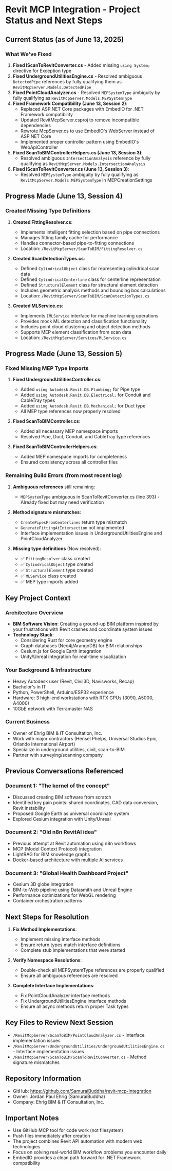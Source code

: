 # Revit MCP Integration - Project Status and Next Steps

## Current Status (as of June 13, 2025)

### What We've Fixed
1. **Fixed IScanToRevitConverter.cs** - Added missing `using System;` directive for Exception type
2. **Fixed UndergroundUtilitiesEngine.cs** - Resolved ambiguous `DetectedPipe` references by fully qualifying them as `RevitMcpServer.Models.DetectedPipe`
3. **Fixed PointCloudAnalyzer.cs** - Resolved `MEPSystemType` ambiguity by fully qualifying as `RevitMcpServer.Models.MEPSystemType`
4. **Fixed Framework Compatibility (June 13, Session 2)**:
   - Replaced ASP.NET Core packages with EmbedIO for .NET Framework compatibility
   - Updated RevitMcpServer.csproj to remove incompatible dependencies
   - Rewrote McpServer.cs to use EmbedIO's WebServer instead of ASP.NET Core
   - Implemented proper controller pattern using EmbedIO's WebApiController
5. **Fixed ScanToBIMControllerHelpers.cs (June 13, Session 3)**:
   - Resolved ambiguous `IntersectionAnalysis` reference by fully qualifying as `RevitMcpServer.Models.IntersectionAnalysis`
6. **Fixed IScanToRevitConverter.cs (June 13, Session 3)**:
   - Resolved `MEPSystemType` ambiguity by fully qualifying as `RevitMcpServer.Models.MEPSystemType` in MEPCreationSettings

## Progress Made (June 13, Session 4)

### Created Missing Type Definitions
1. **Created FittingResolver.cs**:
   - Implements intelligent fitting selection based on pipe connections
   - Manages fitting family cache for performance
   - Handles connector-based pipe-to-fitting connections
   - Location: `/RevitMcpServer/ScanToBIM/FittingResolver.cs`

2. **Created ScanDetectionTypes.cs**:
   - Defined `CylindricalObject` class for representing cylindrical scan data
   - Defined `CylindricalCenterline` class for centerline representation
   - Defined `StructuralElement` class for structural element detection
   - Includes geometric analysis methods and bounding box calculations
   - Location: `/RevitMcpServer/ScanToBIM/ScanDetectionTypes.cs`

3. **Created MLService.cs**:
   - Implements `IMLService` interface for machine learning operations
   - Provides mock ML detection and classification functionality
   - Includes point cloud clustering and object detection methods
   - Supports MEP element classification from scan data
   - Location: `/RevitMcpServer/Services/MLService.cs`

## Progress Made (June 13, Session 5)

### Fixed Missing MEP Type Imports
1. **Fixed UndergroundUtilitiesController.cs**:
   - Added `using Autodesk.Revit.DB.Plumbing;` for Pipe type
   - Added `using Autodesk.Revit.DB.Electrical;` for Conduit and CableTray types
   - Added `using Autodesk.Revit.DB.Mechanical;` for Duct type
   - All MEP type references now properly resolved

2. **Fixed ScanToBIMController.cs**:
   - Added all necessary MEP namespace imports
   - Resolved Pipe, Duct, Conduit, and CableTray type references

3. **Fixed ScanToBIMControllerHelpers.cs**:
   - Added MEP namespace imports for completeness
   - Ensured consistency across all controller files

### Remaining Build Errors (from most recent log)
1. **Ambiguous references** still remaining:
   - `MEPSystemType` ambiguous in ScanToRevitConverter.cs (line 393) - Already fixed but may need verification

2. **Method signature mismatches**:
   - `CreatePipesFromCenterlines` return type mismatch
   - `GenerateFittingAtIntersection` not implemented
   - Interface implementation issues in UndergroundUtilitiesEngine and PointCloudAnalyzer

3. **Missing type definitions** (Now resolved):
   - ✅ `FittingResolver` class created
   - ✅ `CylindricalObject` type created
   - ✅ `StructuralElement` type created
   - ✅ `MLService` class created
   - ✅ MEP type imports added

## Key Project Context

### Architecture Overview
- **BIM Software Vision**: Creating a ground-up BIM platform inspired by your frustrations with Revit crashes and coordinate system issues
- **Technology Stack**: 
  - Considering Rust for core geometry engine
  - Graph databases (Neo4j/ArangoDB) for BIM relationships
  - Cesium.js for Google Earth integration
  - Unity/Unreal integration for real-time visualization

### Your Background & Infrastructure
- Heavy Autodesk user (Revit, Civil3D, Navisworks, Recap)
- Bachelor's in IT
- Python, PowerShell, Arduino/ESP32 experience
- Hardware: 3 high-end workstations with RTX GPUs (3090, A5000, A4000)
- 10GbE network with Terramaster NAS

### Current Business
- Owner of Ehrig BIM & IT Consultation, Inc.
- Work with major contractors (Hensel Phelps, Universal Studios Epic, Orlando International Airport)
- Specialize in underground utilities, civil, scan-to-BIM
- Partner with surveying/scanning company

## Previous Conversations Referenced

### Document 1: "The kernel of the concept"
- Discussed creating BIM software from scratch
- Identified key pain points: shared coordinates, CAD data conversion, Revit instability
- Proposed Google Earth as universal coordinate system
- Explored Cesium integration with Unity/Unreal

### Document 2: "Old n8n RevitAI idea"
- Previous attempt at Revit automation using n8n workflows
- MCP (Model Context Protocol) integration
- LightRAG for BIM knowledge graphs
- Docker-based architecture with multiple AI services

### Document 3: "Global Health Dashboard Project"
- Cesium 3D globe integration
- BIM-to-Web pipeline using Datasmith and Unreal Engine
- Performance optimizations for WebGL rendering
- Container orchestration patterns

## Next Steps for Resolution

1. **Fix Method Implementations**:
   - Implement missing interface methods
   - Ensure return types match interface definitions
   - Complete stub implementations that were started

2. **Verify Namespace Resolutions**:
   - Double-check all MEPSystemType references are properly qualified
   - Ensure all ambiguous references are resolved

3. **Complete Interface Implementations**:
   - Fix PointCloudAnalyzer interface methods
   - Fix UndergroundUtilitiesEngine interface methods
   - Ensure all async methods return proper Task types

## Key Files to Review Next Session
- `/RevitMcpServer/ScanToBIM/PointCloudAnalyzer.cs` - Interface implementation issues
- `/RevitMcpServer/UndergroundUtilities/UndergroundUtilitiesEngine.cs` - Interface implementation issues
- `/RevitMcpServer/ScanToBIM/ScanToRevitConverter.cs` - Method signature mismatches

## Repository Information
- GitHub: https://github.com/SamuraiBuddha/revit-mcp-integration
- Owner: Jordan Paul Ehrig (SamuraiBuddha)
- Company: Ehrig BIM & IT Consultation, Inc.

## Important Notes
- Use GitHub MCP tool for code work (not filesystem)
- Push files immediately after creation
- The project combines Revit API automation with modern web technologies
- Focus on solving real-world BIM workflow problems you encounter daily
- EmbedIO provides a clean path forward for .NET Framework compatibility
